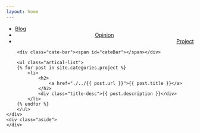 ```yaml
---
layout: home
---
```


<div class="index-content project">
    <div class="section">
        <ul class="artical-cate">
            <li><a href="/tangblog"><span>Blog</span></a></li>
            <li style="text-align:center"><a href="./../opinion"><span>Opinion</span></a></li>
            <li class="on" style="text-align:right"><a href="#"><span>Project</span></a></li>
        </ul>

        <div class="cate-bar"><span id="cateBar"></span></div>

        <ul class="artical-list">
        {% for post in site.categories.project %}
            <li>
                <h2>
                    <a href="./../{{ post.url }}">{{ post.title }}</a>
                </h2>
                <div class="title-desc">{{ post.description }}</div>
            </li>
        {% endfor %}
        </ul>
    </div>
    <div class="aside">
    </div>
</div>
